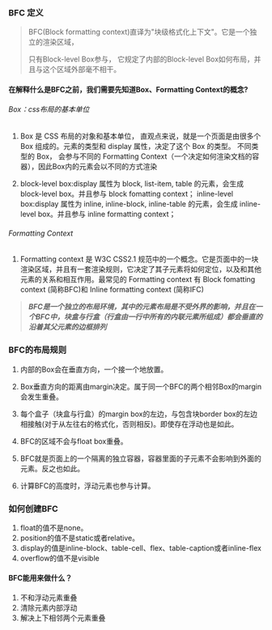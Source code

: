 ### BFC 定义

> BFC(Block formatting context)直译为"块级格式化上下文"。它是一个独立的渲染区域，
>
> 只有Block-level Box参与， 它规定了内部的Block-level Box如何布局，并且与这个区域外部毫不相干。

#### 在解释什么是BFC之前，我们需要先知道Box、Formatting Context的概念?

###### 		Box：css布局的基本单位

1. Box 是 CSS 布局的对象和基本单位， 直观点来说，就是一个页面是由很多个 Box 组成的。元素的类型和 display 属性，决定了这个 Box 的类型。 不同类型的 Box， 会参与不同的 Formatting Context（一个决定如何渲染文档的容器），因此Box内的元素会以不同的方式渲染

2. block-level box:display 属性为 block, list-item, table 的元素，会生成 block-level box。并且参与 block fomatting context；
   inline-level box:display 属性为 inline, inline-block, inline-table 的元素，会生成 inline-level box。并且参与 inline formatting context；

######          Formatting Context

1. Formatting context 是 W3C CSS2.1 规范中的一个概念。它是页面中的一块渲染区域，并且有一套渲染规则，它决定了其子元素将如何定位，以及和其他元素的关系和相互作用。最常见的 Formatting context 有 Block fomatting context (简称BFC)和 Inline formatting context (简称IFC)

> ***BFC是一个独立的布局环境，其中的元素布局是不受外界的影响，并且在一个BFC中，块盒与行盒（行盒由一行中所有的内联元素所组成）都会垂直的沿着其父元素的边框排列***

### BFC的布局规则

1. 内部的Box会在垂直方向，一个接一个地放置。

2. Box垂直方向的距离由margin决定。属于同一个BFC的两个相邻Box的margin会发生重叠。

3. 每个盒子（块盒与行盒）的margin box的左边，与包含块border box的左边相接触(对于从左往右的格式化，否则相反)。即使存在浮动也是如此。

4. BFC的区域不会与float box重叠。

5. BFC就是页面上的一个隔离的独立容器，容器里面的子元素不会影响到外面的元素。反之也如此。

6. 计算BFC的高度时，浮动元素也参与计算。

### 如何创建BFC

1. float的值不是none。
2. position的值不是static或者relative。
3. display的值是inline-block、table-cell、flex、table-caption或者inline-flex
4. overflow的值不是visible

#### BFC能用来做什么？

1. 不和浮动元素重叠
2. 清除元素内部浮动
3. 解决上下相邻两个元素重叠